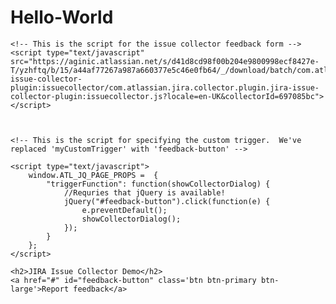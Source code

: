 # Hello-World
<head>
	<!-- We pasted the generated code from the Issue Collector here, after choosing a custom trigger -->

	<!-- This is the script for the issue collector feedback form -->
    <script type="text/javascript" src="https://aginic.atlassian.net/s/d41d8cd98f00b204e9800998ecf8427e-T/yzhftq/b/15/a44af77267a987a660377e5c46e0fb64/_/download/batch/com.atlassian.jira.collector.plugin.jira-issue-collector-plugin:issuecollector/com.atlassian.jira.collector.plugin.jira-issue-collector-plugin:issuecollector.js?locale=en-UK&collectorId=697085bc"></script>


 
	<!-- This is the script for specifying the custom trigger.  We've replaced 'myCustomTrigger' with 'feedback-button' -->

	<script type="text/javascript">
		window.ATL_JQ_PAGE_PROPS =  {
			"triggerFunction": function(showCollectorDialog) {
				//Requries that jQuery is available! 
				jQuery("#feedback-button").click(function(e) {
					e.preventDefault();
					showCollectorDialog();
				});
			}
		};
	</script>


</head>
 
<body>

	<h2>JIRA Issue Collector Demo</h2>
	<a href="#" id="feedback-button" class='btn btn-primary btn-large'>Report feedback</a>

</body>